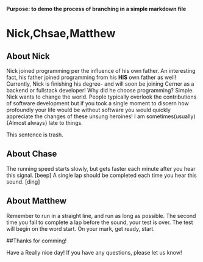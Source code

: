 **Purpose: to demo the process of branching in a simple markdown file**


# Nick,Chsae,Matthew

## About Nick
Nick joined programming per the influence of his own father.  An interesting fact, his father joined programming from his **HIS** 
own father as well! Currently, Nick is finishing his degree- and will soon be joining Cerner as a backend or fullstack developer!
Why did he choose programming? Simple. Nick wants to change the world. People typically overlook the contributions of software development
but if you took a single moment to discern how profoundly your life would be without software you would quickly appreciate the changes
of these unsung heroines! I am sometimes(usually){Almost always} late to things.

This sentence is trash.

## About Chase
The running speed starts slowly, but gets faster each minute after you hear this signal. 
[beep] A single lap should be completed each time you hear this sound. [ding]

## About Matthew
Remember to run in a straight line, and run as long as possible. 
The second time you fail to complete a lap before the sound, your test is over. 
The test will begin on the word start. On your mark, get ready, start.

##Thanks for comming! 


Have a Really nice day!
If you have any questions, please let us know!
